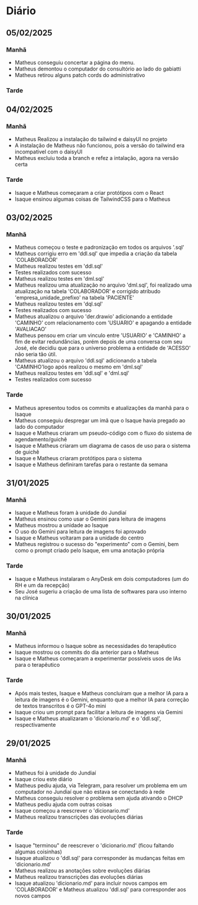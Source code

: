 # Diário

## 05/02/2025

### Manhã

- Matheus conseguiu concertar a página do menu.
- Matheus demontou o computador do consultório ao lado do gabiatti
- Matheus retirou alguns patch cords do administrativo

### Tarde

## 04/02/2025

### Manhã

- Matheus Realizou a instalação do tailwind e daisyUI no projeto
- A instalação de Matheus não funcionou, pois a versão do tailwind era incompativel com o daisyUI
- Matheus excluiu toda a branch e refez a intalação, agora na versão certa

### Tarde

- Isaque e Matheus começaram a criar protótipos com o React
- Isaque ensinou algumas coisas de TailwindCSS para o Matheus

## 03/02/2025

### Manhã

- Matheus começou o teste e padronização em todos os arquivos '.sql'
- Matheus corrigiu erro em 'ddl.sql' que impedia a criação da tabela 'COLABORADOR'
- Matheus realizou testes em 'ddl.sql'
- Testes realizados com sucesso
- Matheus realizou testes em 'dml.sql'
- Matheus realizou uma atualização no arquivo 'dml.sql', foi realizado uma atualização na tabela 'COLABORADOR' e corrigido atribudo 'empresa_unidade_prefixo' na tabela 'PACIENTE'
- Matheus realizou testes em 'dql.sql'
- Testes realizados com sucesso
- Matheus atualizou o arquivo 'der.drawio' adicionando a entidade 'CAMINHO' com relacionamento com 'USUARIO' e apagando a entidade 'AVALIACAO'
- Matheus pensou em criar um vinculo entre 'USUARIO' e 'CAMINHO' a fim de evitar redundâncias, porém depois de uma conversa com seu José, ele decidiu que para o universo problema a entidade de 'ACESSO' não seria tão útil.
- Matheus atualizou o arquivo 'ddl.sql' adicionando a tabela 'CAMINHO'logo após realizou o mesmo em 'dml.sql'
- Matheus realizou testes em 'ddl.sql' e 'dml.sql'
- Testes realizados com sucesso

### Tarde

- Matheus apresentou todos os commits e atualizações da manhã para o Isaque
- Matheus conseguiu despregar um imã que o Isaque havia pregado ao lado do computador
- Isaque e Matheus criaram um pseudo-código com o fluxo do sistema de agendamento/guichê
- Isaque e Matheus criaram um diagrama de casos de uso para o sistema de guichê
- Isaque e Matheus criaram protótipos para o sistema
- Isaque e Matheus definiram tarefas para o restante da semana

## 31/01/2025

### Manhã

- Isaque e Matheus foram à unidade do Jundiaí
- Matheus ensinou como usar o Gemini para leitura de imagens
- Matheus mostrou a unidade ao Isaque
- O uso do Gemini para leitura de imagens foi aprovado
- Isaque e Matheus voltaram para a unidade do centro
- Matheus registrou o sucesso do "experimento" com o Gemini, bem como o prompt criado pelo Isaque, em uma anotação própria

### Tarde

- Isaque e Matheus instalaram o AnyDesk em dois computadores (um do RH e um da recepção)
- Seu José sugeriu a criação de uma lista de softwares para uso interno na clínica

## 30/01/2025

### Manhã

- Matheus informou o Isaque sobre as necessidades do terapêutico
- Isaque mostrou os commits do dia anterior para o Matheus
- Isaque e Matheus começaram a experimentar possíveis usos de IAs para o terapêutico

### Tarde

- Após mais testes, Isaque e Matheus concluíram que a melhor IA para a leitura de imagens é o Gemini, enquanto que a melhor IA para correção de textos transcritos é o GPT-4o mini
- Isaque criou um prompt para facilitar a leitura de imagens via Gemini
- Isaque e Matheus atualizaram o 'dicionario.md' e o 'ddl.sql', respectivamente

## 29/01/2025

### Manhã

- Matheus foi à unidade do Jundiaí
- Isaque criou este diário
- Matheus pediu ajuda, via Telegram, para resolver um problema em um computador no Jundiaí que não estava se conectando à rede
- Matheus conseguiu resolver o problema sem ajuda ativando o DHCP
- Matheus pediu ajuda com outras coisas
- Isaque começou a reescrever o 'dicionario.md'
- Matheus realizou transcrições das evoluções diárias

### Tarde

- Isaque "terminou" de reescrever o 'dicionario.md' (ficou faltando algumas coisinhas)
- Isaque atualizou o 'ddl.sql' para corresponder às mudanças feitas em 'dicionario.md'
- Matheus realizou as anotações sobre evoluções diárias
- Matheus realizou transcrições das evoluções diárias
- Isaque atualizou 'dicionario.md' para incluir novos campos em 'COLABORADOR' e Matheus atualizou 'ddl.sql' para corresponder aos novos campos